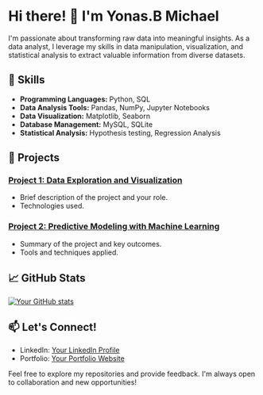 # Hi there! 👋 I'm Yonas.B Michael

I'm passionate about transforming raw data into meaningful insights. As a data analyst, I leverage my skills in data manipulation, visualization, and statistical analysis to extract valuable information from diverse datasets.

## 🚀 Skills

- **Programming Languages:** Python, SQL
- **Data Analysis Tools:** Pandas, NumPy, Jupyter Notebooks
- **Data Visualization:** Matplotlib, Seaborn
- **Database Management:** MySQL, SQLite
- **Statistical Analysis:** Hypothesis testing, Regression Analysis

## 💼 Projects

### [Project 1: Data Exploration and Visualization](link-to-project-1)
- Brief description of the project and your role.
- Technologies used.

### [Project 2: Predictive Modeling with Machine Learning](link-to-project-2)
- Summary of the project and key outcomes.
- Tools and techniques applied.

## 📈 GitHub Stats

[![Your GitHub stats](https://github-readme-stats.vercel.app/api?username=your-username&show_icons=true&theme=radical)](https://github.com/your-username)

## 📫 Let's Connect!

- LinkedIn: [Your LinkedIn Profile](link-to-linkedin)
- Portfolio: [Your Portfolio Website](link-to-portfolio)

Feel free to explore my repositories and provide feedback. I'm always open to collaboration and new opportunities!
